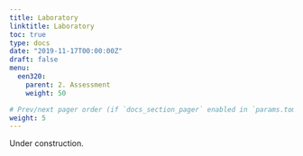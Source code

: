 ```yaml
---
title: Laboratory
linktitle: Laboratory
toc: true
type: docs
date: "2019-11-17T00:00:00Z"
draft: false
menu:
  een320:
    parent: 2. Assessment
    weight: 50

# Prev/next pager order (if `docs_section_pager` enabled in `params.toml`)
weight: 5
---
```


Under construction.
